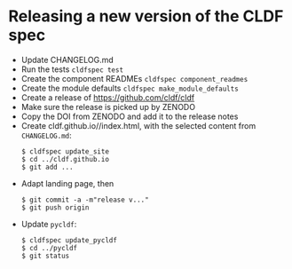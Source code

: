 Releasing a new version of the CLDF spec
========================================

- Update CHANGELOG.md
- Run the tests `cldfspec test`
- Create the component READMEs `cldfspec component_readmes` 
- Create the module defaults `cldfspec make_module_defaults` 
- Create a release of https://github.com/cldf/cldf
- Make sure the release is picked up by ZENODO
- Copy the DOI from ZENODO and add it to the release notes
- Create cldf.github.io/<version>/index.html, with the selected content from `CHANGELOG.md`:
  ```shell
  $ cldfspec update_site
  $ cd ../cldf.github.io
  $ git add ...
  ```
- Adapt landing page, then  
  ```shell
  $ git commit -a -m"release v..."
  $ git push origin
  ```
- Update `pycldf`:
  ```shell
  $ cldfspec update_pycldf
  $ cd ../pycldf
  $ git status
  ```
